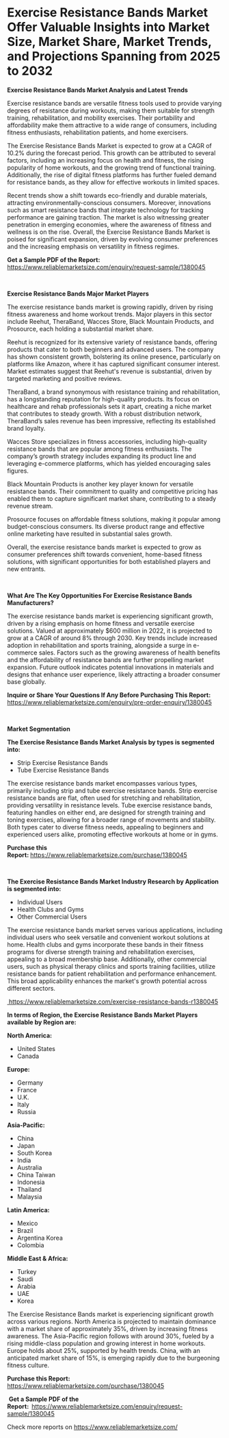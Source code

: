<p><h1>Exercise Resistance Bands Market Offer Valuable Insights into Market Size, Market Share, Market Trends, and Projections Spanning from 2025 to 2032</h1></p><p><strong>Exercise Resistance Bands Market Analysis and Latest Trends</strong></p>
<p><p>Exercise resistance bands are versatile fitness tools used to provide varying degrees of resistance during workouts, making them suitable for strength training, rehabilitation, and mobility exercises. Their portability and affordability make them attractive to a wide range of consumers, including fitness enthusiasts, rehabilitation patients, and home exercisers.</p><p>The Exercise Resistance Bands Market is expected to grow at a CAGR of 10.2% during the forecast period. This growth can be attributed to several factors, including an increasing focus on health and fitness, the rising popularity of home workouts, and the growing trend of functional training. Additionally, the rise of digital fitness platforms has further fueled demand for resistance bands, as they allow for effective workouts in limited spaces.</p><p>Recent trends show a shift towards eco-friendly and durable materials, attracting environmentally-conscious consumers. Moreover, innovations such as smart resistance bands that integrate technology for tracking performance are gaining traction. The market is also witnessing greater penetration in emerging economies, where the awareness of fitness and wellness is on the rise. Overall, the Exercise Resistance Bands Market is poised for significant expansion, driven by evolving consumer preferences and the increasing emphasis on versatility in fitness regimes.</p></p>
<p><strong>Get a Sample PDF of the Report:&nbsp;</strong> <a href="https://www.reliablemarketsize.com/enquiry/request-sample/1380045?utm_campaign=2218&utm_medium=2&utm_source=Github&utm_content=ia&utm_term=09022025&utm_id=exercise-resistance-bands">https://www.reliablemarketsize.com/enquiry/request-sample/1380045</a></p>
<p>&nbsp;</p>
<p><strong>Exercise Resistance Bands Major Market Players</strong></p>
<p><p>The exercise resistance bands market is growing rapidly, driven by rising fitness awareness and home workout trends. Major players in this sector include Reehut, TheraBand, Wacces Store, Black Mountain Products, and Prosource, each holding a substantial market share.</p><p>Reehut is recognized for its extensive variety of resistance bands, offering products that cater to both beginners and advanced users. The company has shown consistent growth, bolstering its online presence, particularly on platforms like Amazon, where it has captured significant consumer interest. Market estimates suggest that Reehut's revenue is substantial, driven by targeted marketing and positive reviews.</p><p>TheraBand, a brand synonymous with resistance training and rehabilitation, has a longstanding reputation for high-quality products. Its focus on healthcare and rehab professionals sets it apart, creating a niche market that contributes to steady growth. With a robust distribution network, TheraBand’s sales revenue has been impressive, reflecting its established brand loyalty.</p><p>Wacces Store specializes in fitness accessories, including high-quality resistance bands that are popular among fitness enthusiasts. The company’s growth strategy includes expanding its product line and leveraging e-commerce platforms, which has yielded encouraging sales figures.</p><p>Black Mountain Products is another key player known for versatile resistance bands. Their commitment to quality and competitive pricing has enabled them to capture significant market share, contributing to a steady revenue stream.</p><p>Prosource focuses on affordable fitness solutions, making it popular among budget-conscious consumers. Its diverse product range and effective online marketing have resulted in substantial sales growth.</p><p>Overall, the exercise resistance bands market is expected to grow as consumer preferences shift towards convenient, home-based fitness solutions, with significant opportunities for both established players and new entrants.</p></p>
<p>&nbsp;</p>
<p><strong>What Are The Key Opportunities For Exercise Resistance Bands Manufacturers?</strong></p>
<p><p>The exercise resistance bands market is experiencing significant growth, driven by a rising emphasis on home fitness and versatile exercise solutions. Valued at approximately $600 million in 2022, it is projected to grow at a CAGR of around 8% through 2030. Key trends include increased adoption in rehabilitation and sports training, alongside a surge in e-commerce sales. Factors such as the growing awareness of health benefits and the affordability of resistance bands are further propelling market expansion. Future outlook indicates potential innovations in materials and designs that enhance user experience, likely attracting a broader consumer base globally.</p></p>
<p><strong>Inquire or Share Your Questions If Any Before Purchasing This Report:</strong> <a href="https://www.reliablemarketsize.com/enquiry/pre-order-enquiry/1380045?utm_campaign=2218&utm_medium=2&utm_source=Github&utm_content=ia&utm_term=09022025&utm_id=exercise-resistance-bands">https://www.reliablemarketsize.com/enquiry/pre-order-enquiry/1380045</a></p>
<p>&nbsp;</p>
<p><strong>Market Segmentation</strong></p>
<p><strong>The Exercise Resistance Bands Market Analysis by types is segmented into:</strong></p>
<p><ul><li>Strip Exercise Resistance Bands</li><li>Tube Exercise Resistance Bands</li></ul></p>
<p><p>The exercise resistance bands market encompasses various types, primarily including strip and tube exercise resistance bands. Strip exercise resistance bands are flat, often used for stretching and rehabilitation, providing versatility in resistance levels. Tube exercise resistance bands, featuring handles on either end, are designed for strength training and toning exercises, allowing for a broader range of movements and stability. Both types cater to diverse fitness needs, appealing to beginners and experienced users alike, promoting effective workouts at home or in gyms.</p></p>
<p><strong>Purchase this Report:&nbsp;</strong><a href="https://www.reliablemarketsize.com/purchase/1380045?utm_campaign=2218&utm_medium=2&utm_source=Github&utm_content=ia&utm_term=09022025&utm_id=exercise-resistance-bands">https://www.reliablemarketsize.com/purchase/1380045</a></p>
<p>&nbsp;</p>
<p><strong>The Exercise Resistance Bands Market Industry Research by Application is segmented into:</strong></p>
<p><ul><li>Individual Users</li><li>Health Clubs and Gyms</li><li>Other Commercial Users</li></ul></p>
<p><p>The exercise resistance bands market serves various applications, including individual users who seek versatile and convenient workout solutions at home. Health clubs and gyms incorporate these bands in their fitness programs for diverse strength training and rehabilitation exercises, appealing to a broad membership base. Additionally, other commercial users, such as physical therapy clinics and sports training facilities, utilize resistance bands for patient rehabilitation and performance enhancement. This broad applicability enhances the market's growth potential across different sectors.</p></p>
<p><a href="https://www.reliablemarketsize.com/exercise-resistance-bands-r1380045?utm_campaign=2218&utm_medium=2&utm_source=Github&utm_content=ia&utm_term=09022025&utm_id=exercise-resistance-bands">&nbsp;https://www.reliablemarketsize.com/exercise-resistance-bands-r1380045</a></p>
<p><strong>In terms of Region, the Exercise Resistance Bands Market Players available by Region are:</strong></p>
<p>
    <p> <strong> North America: </strong>
        <ul>
            <li>United States</li>
            <li>Canada</li>
        </ul>
        </p> 
    <p> <strong> Europe: </strong>
        <ul>
            <li>Germany</li>
            <li>France</li>
            <li>U.K.</li>
            <li>Italy</li>
            <li>Russia</li>
        </ul>
        </p> 
    <p> <strong> Asia-Pacific: </strong>
        <ul>
            <li>China</li>
            <li>Japan</li>
            <li>South Korea</li>
            <li>India</li>
            <li>Australia</li>
            <li>China Taiwan</li>
            <li>Indonesia</li>
            <li>Thailand</li>
            <li>Malaysia</li>
        </ul>
        </p> 
    <p> <strong> Latin America: </strong>
        <ul>
            <li>Mexico</li>
            <li>Brazil</li>
            <li>Argentina Korea</li>
            <li>Colombia</li>
        </ul>
        </p> 
    <p> <strong> Middle East & Africa: </strong>
        <ul>
            <li>Turkey</li>
            <li>Saudi</li>
            <li>Arabia</li>
            <li>UAE</li>
            <li>Korea</li>
        </ul>
    </p>
    </p>
<p><p>The Exercise Resistance Bands market is experiencing significant growth across various regions. North America is projected to maintain dominance with a market share of approximately 35%, driven by increasing fitness awareness. The Asia-Pacific region follows with around 30%, fueled by a rising middle-class population and growing interest in home workouts. Europe holds about 25%, supported by health trends. China, with an anticipated market share of 15%, is emerging rapidly due to the burgeoning fitness culture.</p></p>
<p><strong>Purchase this Report: </strong><a href="https://www.reliablemarketsize.com/purchase/1380045?utm_campaign=2218&utm_medium=2&utm_source=Github&utm_content=ia&utm_term=09022025&utm_id=exercise-resistance-bands">https://www.reliablemarketsize.com/purchase/1380045</a></p>
<p>&nbsp;<strong>Get a Sample PDF of the Report:&nbsp;&nbsp;</strong><a href="https://www.reliablemarketsize.com/enquiry/request-sample/1380045?utm_campaign=2218&utm_medium=2&utm_source=Github&utm_content=ia&utm_term=09022025&utm_id=exercise-resistance-bands">https://www.reliablemarketsize.com/enquiry/request-sample/1380045</a></p>
<p><strong></strong></p>
<p>Check more reports on <a href="https://www.reliablemarketsize.com/?utm_campaign=2218&utm_medium=2&utm_source=Github&utm_content=ia&utm_term=09022025&utm_id=exercise-resistance-bands">https://www.reliablemarketsize.com/</a></p>